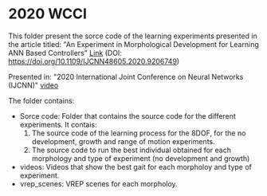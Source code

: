 # 2020 WCCI

This folder present the sorce code of the learning experiments presented in the article titled:
"An Experiment in Morphological Development for Learning ANN Based Controllers" [Link](https://pure.itu.dk/ws/files/85513775/2020_experiment_MD_WCCI_preprint_version.pdf) (DOI: https://doi.org/10.1109/IJCNN48605.2020.9206749)

Presented in: "2020 International Joint Conference on Neural Networks (IJCNN)" [video](https://www.youtube.com/watch?v=z55I6lNyok4&t=47s)

The folder contains:

- Sorce code: Folder that contains the source code for the different experiments. It contais:
    1. The source code of the learning process for the 8DOF, for the no development, growth and range of motion experiments.
    2. The source code to run the best individual obtained for each morphology and type of experiment (no development and growth)
- videos: Videos that show the best gait for each morpholoy and type of experiment.
- vrep_scenes: VREP scenes for each morpholoy.


